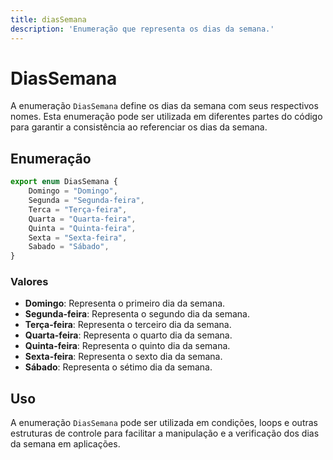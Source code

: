 ```yaml
---
title: diasSemana
description: 'Enumeração que representa os dias da semana.'
---
```


# DiasSemana

A enumeração `DiasSemana` define os dias da semana com seus respectivos nomes. Esta enumeração pode ser utilizada em diferentes partes do código para garantir a consistência ao referenciar os dias da semana.

## Enumeração

```typescript
export enum DiasSemana {
    Domingo = "Domingo",
    Segunda = "Segunda-feira",
    Terca = "Terça-feira",
    Quarta = "Quarta-feira",
    Quinta = "Quinta-feira",
    Sexta = "Sexta-feira",
    Sabado = "Sábado",
}
```

### Valores

- **Domingo**: Representa o primeiro dia da semana.
- **Segunda-feira**: Representa o segundo dia da semana.
- **Terça-feira**: Representa o terceiro dia da semana.
- **Quarta-feira**: Representa o quarto dia da semana.
- **Quinta-feira**: Representa o quinto dia da semana.
- **Sexta-feira**: Representa o sexto dia da semana.
- **Sábado**: Representa o sétimo dia da semana.

## Uso

A enumeração `DiasSemana` pode ser utilizada em condições, loops e outras estruturas de controle para facilitar a manipulação e a verificação dos dias da semana em aplicações.